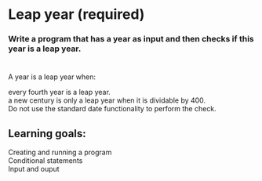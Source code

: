 Leap year (required)
=
### Write a program that has a year as input and then checks if this year is a leap year.
#

A year is a leap year when:<br>

every fourth year is a leap year.<br>
a new century is only a leap year when it is dividable by 400.<br>
Do not use the standard date functionality to perform the check.<br>

Learning goals:
-
Creating and running a program<br>
Conditional statements<br>
Input and ouput<br>
